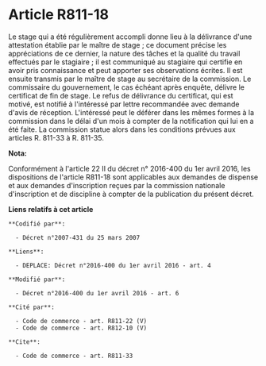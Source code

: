 # Article R811-18

Le stage qui a été régulièrement accompli donne lieu à la délivrance d'une attestation établie par le maître de stage ; ce
document précise les appréciations de ce dernier, la nature des tâches et la qualité du travail effectués par le stagiaire ;
il est communiqué au stagiaire qui certifie en avoir pris connaissance et peut apporter ses observations écrites. Il est
ensuite transmis par le maître de stage au secrétaire de la commission. Le commissaire du gouvernement, le cas échéant après
enquête, délivre le certificat de fin de stage. Le refus de délivrance du certificat, qui est motivé, est notifié à
l'intéressé par lettre recommandée avec demande d'avis de réception. L'intéressé peut le déférer dans les mêmes formes à la
commission dans le délai d'un mois à compter de la notification qui lui en a été faite. La commission statue alors dans les
conditions prévues aux articles R. 811-33 à R. 811-35.

**Nota:**

Conformément à l'article 22 II du décret n° 2016-400 du 1er avril 2016, les dispositions de l'article R811-18 sont
applicables aux demandes de dispense et aux demandes d'inscription reçues par la commission nationale d'inscription et de
discipline à compter de la publication du présent décret.

**Liens relatifs à cet article**

	**Codifié par**:

	  - Décret n°2007-431 du 25 mars 2007

	**Liens**:

	  - DEPLACE: Décret n°2016-400 du 1er avril 2016 - art. 4

	**Modifié par**:

	  - Décret n°2016-400 du 1er avril 2016 - art. 6

	**Cité par**:

	  - Code de commerce - art. R811-22 (V)
	  - Code de commerce - art. R812-10 (V)

	**Cite**:

	  - Code de commerce - art. R811-33
